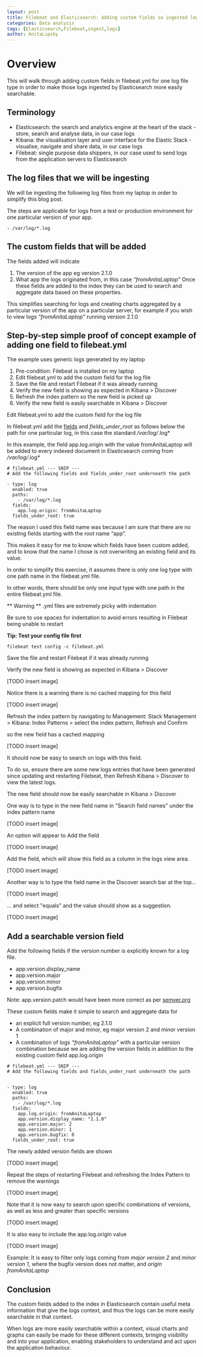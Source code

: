 ```yaml
---
layout: post
title: Filebeat and Elasticsearch: Adding custom fields so ingested logs are more easily searchable
categories: Data analysis
tags: [Elasticsearch,Filebeat,ingest,logs]
author: AnitaLipsky 
---
```


# Overview
This will walk through adding custom fields in filebeat.yml for one log file type in order to make those logs ingested by Elasticsearch more easily searchable.

## Terminology
* Elasticsearch: the search and analytics engine at the heart of the stack - store, search and analyse data, in our case logs
* Kibana: the visualisation layer and user interface for the Elastic Stack - visualise, navigate and share data, in our case logs
* Filebeat: single purpose data shippers, in our case used to send logs from the application servers to Elasticsearch


## The log files that we will be ingesting


We will be ingesting the following log files from my laptop in order to simplify this blog post.

The steps are applicable for logs from a test or production environment for one particular version of your app.


```
- /var/log/*.log
```


## The custom fields that will be added


The fields added will indicate

1. The version of the app eg version 2.1.0
2. What app the logs originated from, in this case *“fromAnitaLaptop”*
Once these fields are added to the index they can be used to search and aggregate data based on these properties.

This simplifies searching for logs and creating charts aggregated by a particular version of the app on a particular server, for example if you wish to view logs *“fromAnitaLaptop”* running version 2.1.0



## Step-by-step simple proof of concept example of adding one field to filebeat.yml


The example uses generic logs generated by my laptop



1. Pre-condition: Filebeat is installed on my laptop
2. Edit filebeat.yml to add the custom field for the log file
3. Save the file and restart Filebeat if it was already running
4. Verify the new field is showing as expected in Kibana > Discover
5. Refresh the index pattern so the new field is picked up
6. Verify the new field is easily searchable in Kibana > Discover


Edit filebeat.yml to add the custom field for the log file



In filebeat.yml add the [fields](https://www.elastic.co/guide/en/beats/filebeat/current/filebeat-input-log.html#filebeat-input-log-fields) and *fields_under_root* as follows below the path for one particular log, in this case the standard */var/log/*.log*

In this example, the field app.log.origin with the value fromAnitaLaptop will be added to every indexed document in Elasticsearch coming from */var/log/*.log*


```
# filebeat.yml --- SNIP ---
# Add the following fields and fields_under_root underneath the path

- type: log
  enabled: true
  paths:
    - /var/log/*.log
  fields:
    app.log.origin: fromAnitaLaptop
  fields_under_root: true
```

The reason I used this field name was because I am sure that there are no existing fields starting with the root name “app”.

This makes it easy for me to know which fields have been custom added, and to know that the name I chose is not overwriting an existing field and its value.


In order to simplify this exercise, it assumes there is only one log type with one path name in the filebeat.yml file.

In other words, there should be only one input type with one path in the entire filebeat.yml file.

<aside class="warning">
** Warning **
.yml files are extremely picky with indentation

Be sure to use spaces for indentation to avoid errors resulting in Filebeat being unable to restart

**Tip: Test your config file first**
</aside>

```
filebeat test config -c filebeat.yml
```

Save the file and restart Filebeat if it was already running

Verify the new field is showing as expected in Kibana > Discover

[TODO insert image]

Notice there is a warning there is no cached mapping for this field

[TODO insert image]

Refresh the index pattern by navigating to Management: Stack Management > Kibana: Index Patterns > select the index pattern, Refresh and Confirm

so the new field has a cached mapping

[TODO insert image]

It should now be easy to search on logs with this field.

To do so, ensure there are some new logs entries that have been generated since updating and restarting Filebeat, then Refresh Kibana > Discover to view the latest logs.

The new field should now be easily searchable in Kibana > Discover

One way is to type in the new field name in "Search field names" under the index pattern name

[TODO insert image]


An option will appear to Add the field


[TODO insert image]


Add the field, which will show this field as a column in the logs view area.

[TODO insert image]



Another way is to type the field name in the Discover search bar at the top...


[TODO insert image]


… and select "equals" and the value should show as a suggestion.


[TODO insert image]


## Add a searchable version field


Add the following fields if the version number is explicitly known for a log file.

* app.version.display_name
* app.version.major
* app.version.minor
* app.version.bugfix


Note: app.version.patch would have been more correct as per [semver.org](https://semver.org/ )



These custom fields make it simple to search and aggregate data for

* an explicit full version number, eg 2.1.0
* A combination of major and minor, eg major version 2 and minor version 1
* A combination of logs *“fromAnitaLaptop”* with a particular version combination because we are adding the version fields in addition to the existing custom field app.log.origin


```
# filebeat.yml --- SNIP ---
# Add the following fields and fields_under_root underneath the path


- type: log
  enabled: true
  paths:
    - /var/log/*.log
  fields:
    app.log.origin: fromAnitaLaptop
    app.version.display_name: "2.1.0"
    app.version.major: 2
    app.version.minor: 1
    app.version.bugfix: 0
  fields_under_root: true
```

The newly added version fields are shown


[TODO insert image]




Repeat the steps of restarting Filebeat and refreshing the Index Pattern to remove the warnings

[TODO insert image]





Note that it is now easy to search upon specific combinations of versions, as well as less and greater than specific versions

[TODO insert image]





It is also easy to include the app.log.origin value


[TODO insert image]




Example: It is easy to filter only logs coming from *major version 2* and *minor version 1*, where the bugfix version does not matter, and *origin fromAnitaLaptop*





## Conclusion


The custom fields added to the index in Elasticsearch contain useful meta information that give the logs context, and thus the logs can be more easily searchable in that context.

When logs are more easily searchable within a context, visual charts and graphs can easily be made for these different contexts, bringing visibility and into your application, enabling stakeholders to understand and act upon the application behaviour.
